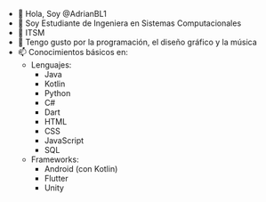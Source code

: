 - 👋 Hola, Soy @AdrianBL1
- 👀 Soy Estudiante de Ingeniera en Sistemas Computacionales
- 🌱 ITSM
- 💞️ Tengo gusto por la programación, el diseño gráfico y la música
- 📫 Conocimientos básicos en:
  *  Lenguajes:
      - Java
      - Kotlin
      - Python
      - C#
      - Dart
      - HTML
      - CSS
      - JavaScript
      - SQL
  *  Frameworks:
      - Android (con Kotlin)
      - Flutter
      - Unity
<!---
AdrianBL1/AdrianBL1 is a ✨ special ✨ repository because its `README.md` (this file) appears on your GitHub profile.
You can click the Preview link to take a look at your changes.
--->
